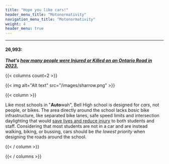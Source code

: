 ```yaml
---
title: "Hope you like cars!"
header_menu_title: "Motonormativity"
navigation_menu_title: "Motonormativity"
weight: 4
header_menu: true
---
```


---

#### 26,993:
***That's [how many people were Injured or Killed on an Ontario Road in 2023.](https://www.ontario.ca/files/2024-07/mto-orsar-preliminary2023-en.pdf)***

{{< columns count=2 >}}

{{< img alt="Alt text" src="/images/sharrow.png"  >}}

{{< column >}}

Like most schools in "**Auto**wah", Bell High school is designed for *cars*, not people, or bikes. The area directly around the school lacks *basic* bike infrastructure, like separated bike lanes, safe speed limits and intersection daylighting that would [save lives and reduce injury](https://www.sciencedaily.com/releases/2019/05/190529113036.htm) to both students and staff. Considering that most students are not in a car and are instead walking, biking, or bussing, cars should be *the lowest priority* when designing the roads around the school.

{{< / column >}}


{{< / columns >}}





